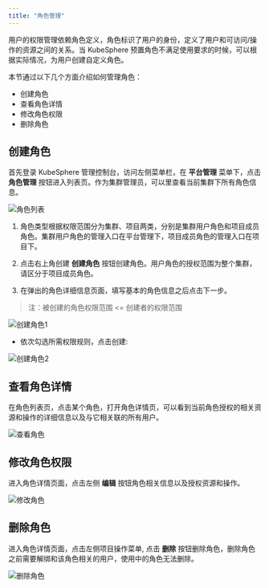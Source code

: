 ```yaml
---
title: "角色管理"
---
```


用户的权限管理依赖角色定义，角色标识了用户的身份，定义了用户和可访问/操作的资源之间的关系。当 KubeSphere 预置角色不满足使用要求的时候，可以根据实际情况，为用户创建自定义角色。

本节通过以下几个方面介绍如何管理角色：

- 创建角色
- 查看角色详情
- 修改角色权限
- 删除角色


## 创建角色  

首先登录 KubeSphere 管理控制台，访问左侧菜单栏，在 **平台管理** 菜单下，点击 **角色管理** 按钮进入列表页。作为集群管理员，可以里查看当前集群下所有角色信息。  

![角色列表](/role_lists.png)

1. 角色类型根据权限范围分为集群、项目两类，分别是集群用户角色和项目成员角色。集群用户角色的管理入口在平台管理下，项目成员角色的管理入口在项目下。

2. 点击右上角创建 **创建角色** 按钮创建角色。用户角色的授权范围为整个集群，请区分于项目成员角色。

3. 在弹出的角色详细信息页面，填写基本的角色信息之后点击下一步。

> 注：被创建的角色权限范围 <= 创建者的权限范围

![创建角色1](/role_create01.png)  

* 依次勾选所需权限规则，点击创建:

![创建角色2](/role_create02.png)  

## 查看角色详情  

在角色列表页，点击某个角色，打开角色详情页，可以看到当前角色授权的相关资源和操作的详细信息以及与它相关联的所有用户。

![查看角色](/role_detail.png)

## 修改角色权限  

进入角色详情页面，点击左侧 **编辑** 按钮角色相关信息以及授权资源和操作。

![修改角色](/role_edit.png)  

## 删除角色  

进入角色详情页面，点击左侧项目操作菜单, 点击 **删除** 按钮删除角色，删除角色之前需要解绑和该角色相关的用户，使用中的角色无法删除。

![删除角色](/role_delete.png)  
